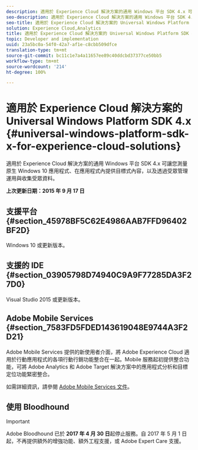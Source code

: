 ```yaml
---
description: 適用於 Experience Cloud 解決方案的通用 Windows 平台 SDK 4.x 可讓您測量原生 Windows 10 應用程式、在應用程式內提供目標式內容，以及透過受眾管理運用與收集受眾資料。
seo-description: 適用於 Experience Cloud 解決方案的通用 Windows 平台 SDK 4.x 可讓您測量原生 Windows 10 應用程式、在應用程式內提供目標式內容，以及透過受眾管理運用與收集受眾資料。
seo-title: 適用於 Experience Cloud 解決方案的 Universal Windows Platform SDK 4.x
solution: Experience Cloud,Analytics
title: 適用於 Experience Cloud 解決方案的 Universal Windows Platform SDK 4.x
topic: Developer and implementation
uuid: 23a5bc0a-54f0-42a7-af1e-c8cbb509dfce
translation-type: tm+mt
source-git-commit: bc11c1e7a4a11657ee89c40ddcbd37377ce50bb5
workflow-type: tm+mt
source-wordcount: '214'
ht-degree: 100%

---
```



# 適用於 Experience Cloud 解決方案的 Universal Windows Platform SDK 4.x {#universal-windows-platform-sdk-x-for-experience-cloud-solutions}

適用於 Experience Cloud 解決方案的通用 Windows 平台 SDK 4.x 可讓您測量原生 Windows 10 應用程式、在應用程式內提供目標式內容，以及透過受眾管理運用與收集受眾資料。

**上次更新日期：2015 年 9 月 17 日**

## 支援平台 {#section_45978BF5C62E4986AAB7FFD96402BF2D}

Windows 10 或更新版本。

## 支援的 IDE {#section_03905798D74940C9A9F77285DA3F27D0}

Visual Studio 2015 或更新版本。

## Adobe Mobile Services {#section_7583FD5FDED143619048E9744A3F2D21}

Adobe Mobile Services 提供的新使用者介面，將 Adobe Experience Cloud 適用於行動應用程式的各項行動行銷功能整合在一起。Mobile 服務起初提供整合功能，可將 Adobe Analytics 和 Adobe Target 解決方案中的應用程式分析和目標定位功能緊密整合。

如需詳細資訊，請參閱 [Adobe Mobile Services 文件](/help/using/home.md)。

## 使用 Bloodhound

>[!IMPORTANT]
>
>Adobe Bloodhound 已於 **2017 年 4 月 30 日**&#x200B;起停止服務。自 2017 年 5 月 1 日起，不再提供額外的增強功能、額外工程支援，或 Adobe Expert Care 支援。
